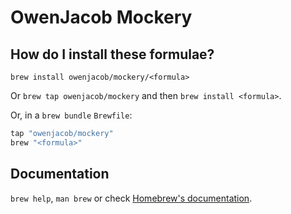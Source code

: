 # OwenJacob Mockery

## How do I install these formulae?

`brew install owenjacob/mockery/<formula>`

Or `brew tap owenjacob/mockery` and then `brew install <formula>`.

Or, in a `brew bundle` `Brewfile`:

```ruby
tap "owenjacob/mockery"
brew "<formula>"
```

## Documentation

`brew help`, `man brew` or check [Homebrew's documentation](https://docs.brew.sh).

